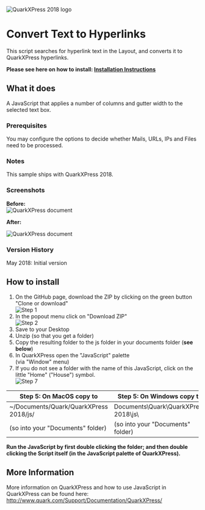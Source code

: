 ![QuarkXPress 2018 logo](http://www.quarkforums.com/resources/git/githeader.jpg)
# Convert Text to Hyperlinks
This script searches for hyperlink text in the Layout, and converts it to QuarkXPress hyperlinks.

**Please see here on how to install: [**Installation Instructions**](#howinstall)**
## What it does
A JavaScript that applies a number of columns and gutter width to the selected text box.

### Prerequisites  
You may configure the options to decide whether Mails, URLs, IPs and Files need to be processed.

### Notes
This sample ships with QuarkXPress 2018.  

### Screenshots  
**Before:**  
![QuarkXPress document](http://www.quarkforums.com/resources/git/md_images/converttohyperlinks1.png)  
  

**After:**  

![QuarkXPress document](http://www.quarkforums.com/resources/git/md_images/converttohyperlinks2.png)  

### Version History  
May 2018: Initial version  
## <a name="howinstall"></a>How to install
1. On the GitHub page, download the ZIP by clicking on the green button "Clone or download"  
![Step 1](http://www.quarkforums.com/resources/git/install_images/step1.png)
2. In the popout menu click on "Download ZIP"  
![Step 2](http://www.quarkforums.com/resources/git/install_images/step2.png)
3. Save to your Desktop
4. Unzip (so that you get a folder)
5. Copy the resulting folder to the js folder in your documents folder (**see below**)
6. In QuarkXPress open the "JavaScript" palette  
(via "Window" menu)
7. If you do not see a folder with the name of this JavaScript, click on the little "Home" ("House") symbol.  
![Step 7](http://www.quarkforums.com/resources/git/install_images/step7.png)

Step 5: On MacOS copy to|Step 5: On Windows copy to
---|---
~/Documents/Quark/QuarkXPress 2018/js/|Documents\Quark\QuarkXPress 2018\js\
(so into your "Documents" folder)|(so into your "Documents" folder)

**Run the JavaScript by first double clicking the folder; and then double clicking the Script itself (in the JavaScript palette of QuarkXPress).**

## More Information
More information on QuarkXPress and how to use JavaScript in QuarkXPress can be found here:  
<http://www.quark.com/Support/Documentation/QuarkXPress/>
